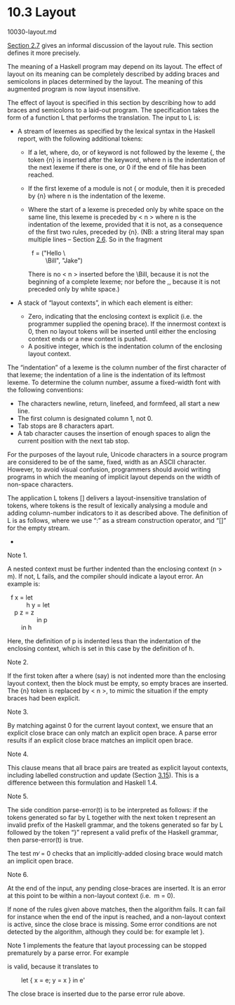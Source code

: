 # 10.3 Layout
10030-layout.md

[Section 2.7](02-07-layout.md) gives an informal discussion of the layout rule. This section defines it more precisely.



The meaning of a Haskell program may depend on its layout. The effect of layout on its meaning can be completely described by adding braces and semicolons in places determined by the layout. The meaning of this augmented program is now layout insensitive.

The effect of layout is specified in this section by describing how to add braces and semicolons to a laid-out program. The specification takes the form of a function L that performs the translation. The input to L is:

*   A stream of lexemes as specified by the lexical syntax in the Haskell report, with the following additional tokens:
    *   If a let, where, do, or of keyword is not followed by the lexeme {, the token {n} is inserted after the keyword, where n is the indentation of the next lexeme if there is one, or 0 if the end of file has been reached.
    *   If the first lexeme of a module is not { or module, then it is preceded by {n} where n is the indentation of the lexeme.
    *   Where the start of a lexeme is preceded only by white space on the same line, this lexeme is preceded by < n > where n is the indentation of the lexeme, provided that it is not, as a consequence of the first two rules, preceded by {n}. (NB: a string literal may span multiple lines – Section [2.6](chrome-extension://cjedbglnccaioiolemnfhjncicchinao/haskellch2.html#x7-200002.6). So in the fragment
        
          f = ("Hello \\    
                  \\Bill", "Jake")
        
        There is no < n > inserted before the \\Bill, because it is not the beginning of a complete lexeme; nor before the ,, because it is not preceded only by white space.)
        
*   A stack of “layout contexts”, in which each element is either:
    *   Zero, indicating that the enclosing context is explicit (i.e. the programmer supplied the opening brace). If the innermost context is 0, then no layout tokens will be inserted until either the enclosing context ends or a new context is pushed.
    *   A positive integer, which is the indentation column of the enclosing layout context.

The “indentation” of a lexeme is the column number of the first character of that lexeme; the indentation of a line is the indentation of its leftmost lexeme. To determine the column number, assume a fixed-width font with the following conventions:

*   The characters newline, return, linefeed, and formfeed, all start a new line.
*   The first column is designated column 1, not 0.
*   Tab stops are 8 characters apart.
*   A tab character causes the insertion of enough spaces to align the current position with the next tab stop.

For the purposes of the layout rule, Unicode characters in a source program are considered to be of the same, fixed, width as an ASCII character. However, to avoid visual confusion, programmers should avoid writing programs in which the meaning of implicit layout depends on the width of non-space characters.

The application L tokens \[\] delivers a layout-insensitive translation of tokens, where tokens is the result of lexically analysing a module and adding column-number indicators to it as described above. The definition of L is as follows, where we use “:” as a stream construction operator, and “\[\]” for the empty stream.

+

Note 1.

A nested context must be further indented than the enclosing context (n > m). If not, L fails, and the compiler should indicate a layout error. An example is:

  f x = let    
           h y = let    
    p z = z    
                 in p    
        in h

Here, the definition of p is indented less than the indentation of the enclosing context, which is set in this case by the definition of h.

Note 2.

If the first token after a where (say) is not indented more than the enclosing layout context, then the block must be empty, so empty braces are inserted. The {n} token is replaced by < n >, to mimic the situation if the empty braces had been explicit.

Note 3.

By matching against 0 for the current layout context, we ensure that an explicit close brace can only match an explicit open brace. A parse error results if an explicit close brace matches an implicit open brace.

Note 4.

This clause means that all brace pairs are treated as explicit layout contexts, including labelled construction and update (Section [3.15](chrome-extension://cjedbglnccaioiolemnfhjncicchinao/haskellch3.html#x8-490003.15)). This is a difference between this formulation and Haskell 1.4.

Note 5.

The side condition parse-error(t) is to be interpreted as follows: if the tokens generated so far by L together with the next token t represent an invalid prefix of the Haskell grammar, and the tokens generated so far by L followed by the token “}” represent a valid prefix of the Haskell grammar, then parse-error(t) is true.

The test m∕ \= 0 checks that an implicitly-added closing brace would match an implicit open brace.

Note 6.

At the end of the input, any pending close-braces are inserted. It is an error at this point to be within a non-layout context (i.e.  m \= 0).

If none of the rules given above matches, then the algorithm fails. It can fail for instance when the end of the input is reached, and a non-layout context is active, since the close brace is missing. Some error conditions are not detected by the algorithm, although they could be: for example let }.

Note 1 implements the feature that layout processing can be stopped prematurely by a parse error. For example

is valid, because it translates to

        let { x = e; y = x } in e'

The close brace is inserted due to the parse error rule above.
